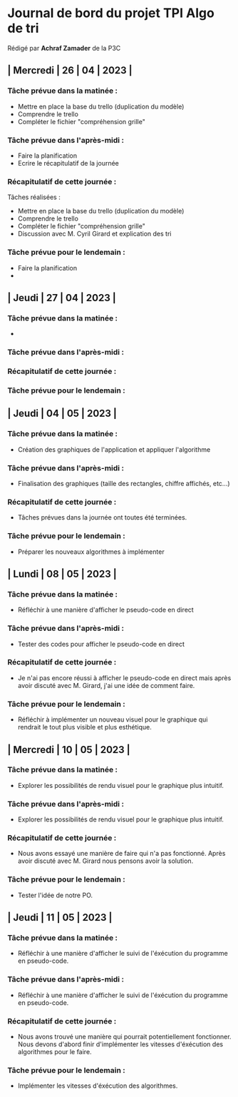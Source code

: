 # Journal de bord du projet TPI Algo de tri


Rédigé par **Achraf Zamader** de la P3C

## | Mercredi | 26 | 04 | 2023 | 
### Tâche prévue dans la matinée : <br>
- Mettre en place la base du trello (duplication du modèle)
- Comprendre le trello
- Compléter le fichier "compréhension grille"

### Tâche prévue dans l'après-midi : <br>
- Faire la planification
- Ecrire le récapitulatif de la journée

### Récapitulatif de cette journée :
Tâches réalisées :
- Mettre en place la base du trello (duplication du modèle)
- Comprendre le trello
- Compléter le fichier "compréhension grille"
- Discussion avec M. Cyril Girard et explication des tri
### Tâche prévue pour le lendemain :
- Faire la planification
- 

## | Jeudi | 27 | 04 | 2023 |
### Tâche prévue dans la matinée : <br>
- 

### Tâche prévue dans l'après-midi : <br>


### Récapitulatif de cette journée :

### Tâche prévue pour le lendemain :

## | Jeudi | 04 | 05 | 2023 | 
### Tâche prévue dans la matinée : <br>
- Création des graphiques de l'application et appliquer l'algorithme

### Tâche prévue dans l'après-midi : <br>
- Finalisation des graphiques (taille des rectangles, chiffre affichés, etc...)

### Récapitulatif de cette journée :
- Tâches prévues dans la journée ont toutes été terminées.

### Tâche prévue pour le lendemain :
- Préparer les nouveaux algorithmes à implémenter




## | Lundi | 08 | 05 | 2023 | 
### Tâche prévue dans la matinée : <br>
- Réfléchir à une manière d'afficher le pseudo-code en direct

### Tâche prévue dans l'après-midi : <br>
- Tester des codes pour afficher le pseudo-code en direct

### Récapitulatif de cette journée :
- Je n'ai pas encore réussi à afficher le pseudo-code en direct mais après avoir discuté avec M. Girard, j'ai une idée de comment faire.

### Tâche prévue pour le lendemain :
- Réfléchir à implémenter un nouveau visuel pour le graphique qui rendrait le tout plus visible et plus esthétique.



## | Mercredi | 10 | 05 | 2023 | 
### Tâche prévue dans la matinée : <br>
- Explorer les possibilités de rendu visuel pour le graphique plus intuitif.

### Tâche prévue dans l'après-midi : <br>
- Explorer les possibilités de rendu visuel pour le graphique plus intuitif.

### Récapitulatif de cette journée :
- Nous avons essayé une manière de faire qui n'a pas fonctionné. Après avoir discuté avec M. Girard nous pensons avoir la solution.

### Tâche prévue pour le lendemain :
- Tester l'idée de notre PO.


## | Jeudi | 11 | 05 | 2023 | 
### Tâche prévue dans la matinée : <br>
- Réfléchir à une manière d'afficher le suivi de l'éxécution du programme en pseudo-code.

### Tâche prévue dans l'après-midi : <br>
- Réfléchir à une manière d'afficher le suivi de l'éxécution du programme en pseudo-code.

### Récapitulatif de cette journée :
- Nous avons trouvé une manière qui pourrait potentiellement fonctionner. Nous devons d'abord finir d'implémenter les vitesses d'éxécution des algorithmes pour le faire.

### Tâche prévue pour le lendemain :
- Implémenter les vitesses d'éxécution des algorithmes.